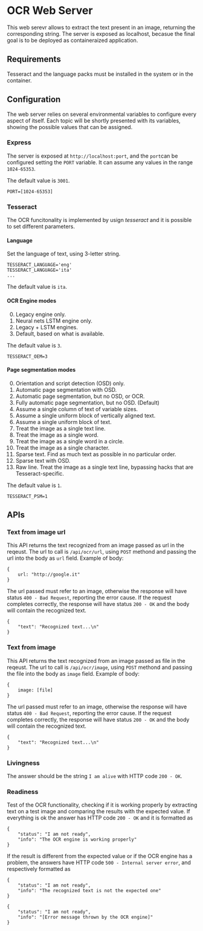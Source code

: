 # OCR Web Server
This web serevr allows to extract the text present in an image, returning the corresponding string. The server is exposed as localhost, becasue the final goal is to be deployed as containeraized application.

## Requirements
Tesseract and the language packs must be installed in the system or in the container.

## Configuration
The web server relies on several environmental variables to configure every aspect of itself. Each topic will be shortly presented with its variables, showing the possible values that can be assigned.
### Express
The server is exposed at `http://localhost:port`, and the `port`can be configured setting the `PORT` variable. It can assume any values in the range `1024-65353`.

The default value is `3001`.
```
PORT=[1024-65353]
```
### Tesseract
The OCR funcitonality is implemented by usign _tesseract_ and it is possible to set different parameters.
#### Language
Set the language of text, using 3-letter string.
```
TESSERACT_LANGUAGE='eng'
TESSERACT_LANGUAGE='ita'
...
```
The default value is `ita`.
#### OCR Engine modes
0. Legacy engine only.
1. Neural nets LSTM engine only.
2. Legacy + LSTM engines.
3. Default, based on what is available.

The default value is `3`.
```
TESSERACT_OEM=3
```
#### Page segmentation modes
0. Orientation and script detection (OSD) only.
1. Automatic page segmentation with OSD.
2. Automatic page segmentation, but no OSD, or OCR.
3. Fully automatic page segmentation, but no OSD. (Default)
4. Assume a single column of text of variable sizes.
5. Assume a single uniform block of vertically aligned text.
6. Assume a single uniform block of text.
7. Treat the image as a single text line.
8. Treat the image as a single word.
9. Treat the image as a single word in a circle.
10. Treat the image as a single character.
11. Sparse text. Find as much text as possible in no particular order.
12. Sparse text with OSD.
13. Raw line. Treat the image as a single text line, bypassing hacks that are Tesseract-specific.

The default value is `1`.
```
TESSERACT_PSM=1
```

## APIs
### Text from image url
This API returns the text recognized from an image passed as url in the reqeust.
The url to call is `/api/ocr/url`, using `POST` methond and passing the url into the body as `url` field. Example of body:
```
{
    url: "http://google.it"
}
```
The url passed must refer to an image, otherwise the response will have status `400 - Bad Request`, reporting the error cause. If the request completes correctly, the response will have status `200 - OK` and the body will contain the recognized text.
```
{
    "text": "Recognized text...\n"
}
````

### Text from image
This API returns the text recognized from an image passed as file in the reqeust.
The url to call is `/api/ocr/image`, using `POST` methond and passing the file into the body as `image` field. Example of body:
```
{
    image: [file]
}
```
The url passed must refer to an image, otherwise the response will have status `400 - Bad Request`, reporting the error cause. If the request completes correctly, the response will have status `200 - OK` and the body will contain the recognized text.
```
{
    "text": "Recognized text...\n"
}
```

### Livingness
The answer should be the string `I am alive` with HTTP code `200 - OK`.

### Readiness
Test of the OCR functionality, checking if it is working properly by extracting text on a test image and comparing the results with the expected value. If everything is ok the answer has HTTP code `200 - OK` and it is formatted as
```
{
    "status": "I am not ready",
    "info": "The OCR engine is working properly"
}
```
If the result is different from the expected value or if the OCR engine has a problem, the answers have HTTP code `500 - Internal server error`, and respectively formatted as
```
{
    "status": "I am not ready",
    "info": "The recognized text is not the expected one"
}
```
```
{
    "status": "I am not ready",
    "info": "[Error message thrown by the OCR engine]"
}
```
